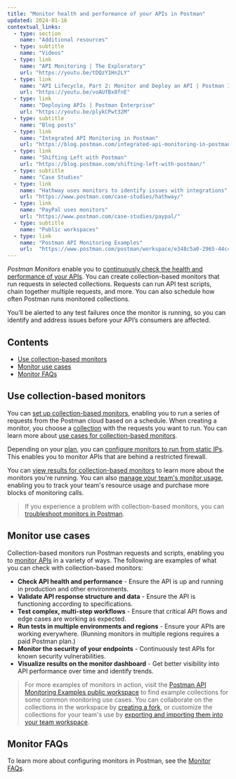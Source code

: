 ```yaml
---
title: "Monitor health and performance of your APIs in Postman"
updated: 2024-01-16
contextual_links:
  - type: section
    name: "Additional resources"
  - type: subtitle
    name: "Videos"
  - type: link
    name: "API Monitoring | The Exploratory"
    url: "https://youtu.be/tDQzY1Hn2LY"
  - type: link
    name: "API Lifecycle, Part 2: Monitor and Deploy an API | Postman Intergalactic"
    url: "https://youtu.be/voAUfBx8fnE"
  - type: link
    name: "Deploying APIs | Postman Enterprise"
    url: "https://youtu.be/plykCPwt32M"
  - type: subtitle
    name: "Blog posts"
  - type: link
    name: "Integrated API Monitoring in Postman"
    url: "https://blog.postman.com/integrated-api-monitoring-in-postman/"
  - type: link
    name: "Shifting Left with Postman"
    url: "https://blog.postman.com/shifting-left-with-postman/"
  - type: subtitle
    name: "Case Studies"
  - type: link
    name: "Hathway uses monitors to identify issues with integrations"
    url: "https://www.postman.com/case-studies/hathway/"
  - type: link
    name: "PayPal uses monitors"
    url: "https://www.postman.com/case-studies/paypal/"
  - type: subtitle
    name: "Public workspaces"
  - type: link
    name: "Postman API Monitoring Examples"
    url:  "https://www.postman.com/postman/workspace/e348c5a0-2965-44cc-87ed-7b316516f38d"
---
```


*Postman Monitors* enable you to [continuously check the health and performance of your APIs](https://www.postman.com/api-platform/api-observability/). You can create collection-based monitors that run requests in selected collections. Requests can run API test scripts, chain together multiple requests, and more. You can also schedule how often Postman runs monitored collections.

You’ll be alerted to any test failures once the monitor is running, so you can identify and address issues before your API’s consumers are affected.

## Contents

* [Use collection-based monitors](#use-collection-based-monitors)
* [Monitor use cases](#monitor-use-cases)
* [Monitor FAQs](#monitor-faqs)

## Use collection-based monitors

You can [set up collection-based monitors](/docs/monitoring-your-api/setting-up-monitor/), enabling you to run a series of requests from the Postman cloud based on a schedule. When creating a monitor, you choose a [collection](/docs/sending-requests/create-requests/intro-to-collections/) with the requests you want to run. You can learn more about [use cases for collection-based monitors](#monitor-use-cases).

Depending on your [plan](https://www.postman.com/pricing), you can [configure monitors to run from static IPs](/docs/monitoring-your-api/using-static-IPs-to-monitor/). This enables you to monitor APIs that are behind a restricted firewall.

You can [view results for collection-based monitors](/docs/monitoring-your-api/viewing-monitor-results/) to learn more about the monitors you're running. You can also [manage your team's monitor usage](/docs/monitoring-your-api/monitor-usage/), enabling you to track your team's resource usage and purchase more blocks of monitoring calls.

> If you experience a problem with collection-based monitors, you can [troubleshoot monitors in Postman](/docs/monitoring-your-api/troubleshooting-monitors/).

## Monitor use cases

Collection-based monitors run Postman requests and scripts, enabling you to [monitor APIs](https://www.postman.com/api-platform/api-monitoring/) in a variety of ways. The following are examples of what you can check with collection-based monitors:

* **Check API health and performance** - Ensure the API is up and running in production and other environments.
* **Validate API response structure and data** - Ensure the API is functioning according to specifications.
* **Test complex, multi-step workflows** - Ensure that critical API flows and edge cases are working as expected.
* **Run tests in multiple environments and regions** - Ensure your APIs are working everywhere. (Running monitors in multiple regions requires a paid Postman plan.)
* **Monitor the security of your endpoints** - Continuously test APIs for known security vulnerabilities.
* **Visualize results on the monitor dashboard** - Get better visibility into API performance over time and identify trends.

> For more examples of monitors in action, visit the [Postman API Monitoring Examples public workspace](https://www.postman.com/postman/workspace/postman-api-monitoring-examples/overview) to find example collections for some common monitoring use cases. You can collaborate on the collections in the workspace by [creating a fork](/docs/collaborating-in-postman/using-version-control/forking-elements/#create-a-fork), or customize the collections for your team's use by [exporting and importing them into your team workspace](/docs/getting-started/importing-and-exporting/exporting-data/#exporting-collections).

## Monitor FAQs

To learn more about configuring monitors in Postman, see the [Monitor FAQs](/docs/monitoring-your-api/faqs-monitors/).
